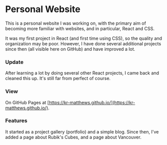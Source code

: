 # Personal Website

This is a personal website I was working on, with the primary aim of becoming more familiar with websites, and in particular, React and CSS.

It was my first project in React (and first time using CSS), so the quality and organization may be poor. However, I have done several additional projects since then (all visible here on GitHub) and have improved a lot.

### Update

After learning a lot by doing several other React projects, I came back and cleaned this up. It's still far from perfect of course.

### View

On GitHub Pages at [https://kr-matthews.github.io/](https://kr-matthews.github.io/).

### Features

It started as a project gallery (portfolio) and a simple blog. Since then, I've added a page about Rubik's Cubes, and a page about Vancouver.
